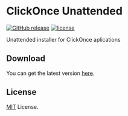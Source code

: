 # ClickOnce Unattended

[![GitHub release](https://img.shields.io/github/release/coldscientist/github-unattended.svg?maxAge=2592000)](https://github.com/coldscientist/github-unattended/releases/latest)
[![license](https://img.shields.io/github/license/coldscientist/github-unattended.svg?maxAge=2592000)](https://github.com/coldscientist/github-unattended/blob/master/LICENSE)

Unattended installer for ClickOnce aplications

## Download

You can get the latest version [here](https://github.com/coldscientist/github-unattended/releases/latest).

## License

[MIT](LICENSE) License.
